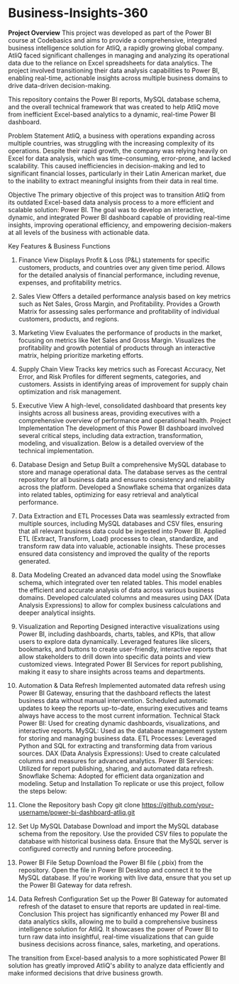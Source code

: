 # Business-Insights-360

**Project Overview**
This project was developed as part of the Power BI course at Codebasics and aims to provide a comprehensive, integrated business intelligence solution for AtliQ, a rapidly growing global company. AtliQ faced significant challenges in managing and analyzing its operational data due to the reliance on Excel spreadsheets for data analytics. The project involved transitioning their data analysis capabilities to Power BI, enabling real-time, actionable insights across multiple business domains to drive data-driven decision-making.

This repository contains the Power BI reports, MySQL database schema, and the overall technical framework that was created to help AtliQ move from inefficient Excel-based analytics to a dynamic, real-time Power BI dashboard.

Problem Statement
AtliQ, a business with operations expanding across multiple countries, was struggling with the increasing complexity of its operations. Despite their rapid growth, the company was relying heavily on Excel for data analysis, which was time-consuming, error-prone, and lacked scalability. This caused inefficiencies in decision-making and led to significant financial losses, particularly in their Latin American market, due to the inability to extract meaningful insights from their data in real time.

Objective
The primary objective of this project was to transition AtliQ from its outdated Excel-based data analysis process to a more efficient and scalable solution: Power BI. The goal was to develop an interactive, dynamic, and integrated Power BI dashboard capable of providing real-time insights, improving operational efficiency, and empowering decision-makers at all levels of the business with actionable data.

Key Features & Business Functions
1. Finance View
Displays Profit & Loss (P&L) statements for specific customers, products, and countries over any given time period.
Allows for the detailed analysis of financial performance, including revenue, expenses, and profitability metrics.
2. Sales View
Offers a detailed performance analysis based on key metrics such as Net Sales, Gross Margin, and Profitability.
Provides a Growth Matrix for assessing sales performance and profitability of individual customers, products, and regions.
3. Marketing View
Evaluates the performance of products in the market, focusing on metrics like Net Sales and Gross Margin.
Visualizes the profitability and growth potential of products through an interactive matrix, helping prioritize marketing efforts.
4. Supply Chain View
Tracks key metrics such as Forecast Accuracy, Net Error, and Risk Profiles for different segments, categories, and customers.
Assists in identifying areas of improvement for supply chain optimization and risk management.
5. Executive View
A high-level, consolidated dashboard that presents key insights across all business areas, providing executives with a comprehensive overview of performance and operational health.
Project Implementation
The development of this Power BI dashboard involved several critical steps, including data extraction, transformation, modeling, and visualization. Below is a detailed overview of the technical implementation.

1. Database Design and Setup
Built a comprehensive MySQL database to store and manage operational data. The database serves as the central repository for all business data and ensures consistency and reliability across the platform.
Developed a Snowflake schema that organizes data into related tables, optimizing for easy retrieval and analytical performance.
2. Data Extraction and ETL Processes
Data was seamlessly extracted from multiple sources, including MySQL databases and CSV files, ensuring that all relevant business data could be ingested into Power BI.
Applied ETL (Extract, Transform, Load) processes to clean, standardize, and transform raw data into valuable, actionable insights. These processes ensured data consistency and improved the quality of the reports generated.
3. Data Modeling
Created an advanced data model using the Snowflake schema, which integrated over ten related tables. This model enables the efficient and accurate analysis of data across various business domains.
Developed calculated columns and measures using DAX (Data Analysis Expressions) to allow for complex business calculations and deeper analytical insights.
4. Visualization and Reporting
Designed interactive visualizations using Power BI, including dashboards, charts, tables, and KPIs, that allow users to explore data dynamically.
Leveraged features like slicers, bookmarks, and buttons to create user-friendly, interactive reports that allow stakeholders to drill down into specific data points and view customized views.
Integrated Power BI Services for report publishing, making it easy to share insights across teams and departments.
5. Automation & Data Refresh
Implemented automated data refresh using Power BI Gateway, ensuring that the dashboard reflects the latest business data without manual intervention.
Scheduled automatic updates to keep the reports up-to-date, ensuring executives and teams always have access to the most current information.
Technical Stack
Power BI: Used for creating dynamic dashboards, visualizations, and interactive reports.
MySQL: Used as the database management system for storing and managing business data.
ETL Processes: Leveraged Python and SQL for extracting and transforming data from various sources.
DAX (Data Analysis Expressions): Used to create calculated columns and measures for advanced analytics.
Power BI Services: Utilized for report publishing, sharing, and automated data refresh.
Snowflake Schema: Adopted for efficient data organization and modeling.
Setup and Installation
To replicate or use this project, follow the steps below:

1. Clone the Repository
bash
Copy
git clone https://github.com/your-username/power-bi-dashboard-atliq.git
2. Set Up MySQL Database
Download and import the MySQL database schema from the repository.
Use the provided CSV files to populate the database with historical business data.
Ensure that the MySQL server is configured correctly and running before proceeding.
3. Power BI File Setup
Download the Power BI file (.pbix) from the repository.
Open the file in Power BI Desktop and connect it to the MySQL database.
If you're working with live data, ensure that you set up the Power BI Gateway for data refresh.
4. Data Refresh Configuration
Set up the Power BI Gateway for automated refresh of the dataset to ensure that reports are updated in real-time.
Conclusion
This project has significantly enhanced my Power BI and data analytics skills, allowing me to build a comprehensive business intelligence solution for AtliQ. It showcases the power of Power BI to turn raw data into insightful, real-time visualizations that can guide business decisions across finance, sales, marketing, and operations.

The transition from Excel-based analysis to a more sophisticated Power BI solution has greatly improved AtliQ's ability to analyze data efficiently and make informed decisions that drive business growth.
